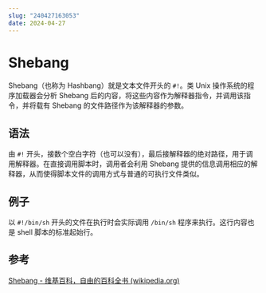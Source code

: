```yaml
---
slug: "240427163053"
date: 2024-04-27
---
```


# Shebang

Shebang（也称为 Hashbang）就是文本文件开头的 `#!`。类 Unix 操作系统的程序加载器会分析 Shebang 后的内容，将这些内容作为解释器指令，并调用该指令，并将载有 Shebang 的文件路径作为该解释器的参数。

## 语法

由 `#!` 开头，接数个空白字符（也可以没有），最后接解释器的绝对路径，用于调用解释器。在直接调用脚本时，调用者会利用 Shebang 提供的信息调用相应的解释器，从而使得脚本文件的调用方式与普通的可执行文件类似。

## 例子

以 `#!/bin/sh` 开头的文件在执行时会实际调用 `/bin/sh` 程序来执行。这行内容也是 shell 脚本的标准起始行。

## 参考

[Shebang - 维基百科，自由的百科全书 (wikipedia.org)](https://zh.wikipedia.org/wiki/Shebang)
